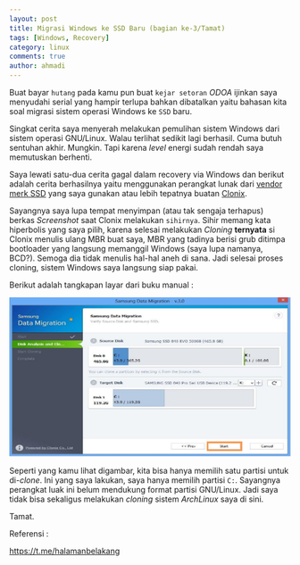 ```yaml
---
layout: post
title: Migrasi Windows ke SSD Baru (bagian ke-3/Tamat)
tags: [Windows, Recovery]
category: linux
comments: true
author: ahmadi
--- 
```


Buat bayar `hutang` pada kamu pun buat `kejar setoran` *ODOA* ijinkan saya menyudahi serial yang hampir terlupa bahkan dibatalkan yaitu bahasan kita soal migrasi sistem operasi Windows ke `SSD` baru.

Singkat cerita saya menyerah melakukan pemulihan sistem Windows dari sistem operasi GNU/Linux. Walau terlihat sedikit lagi berhasil. Cuma butuh sentuhan akhir. Mungkin. Tapi karena *level* energi sudah rendah saya memutuskan berhenti.

Saya lewati satu-dua cerita gagal dalam recovery via Windows dan berikut adalah cerita berhasilnya yaitu menggunakan perangkat lunak dari [vendor merk SSD](http://www.samsung.com/semiconductor/minisite/ssd/downloads/software/Samsung_Data_Migration_Setup_v30.zip) yang saya gunakan atau lebih tepatnya buatan [Clonix](http://clonix.co.kr/main.php). 

Sayangnya saya lupa tempat menyimpan (atau tak sengaja terhapus) berkas *Screenshot* saat Clonix melakukan `sihirnya`. Sihir memang kata hiperbolis yang saya pilih, karena selesai melakukan *Cloning* **ternyata** si Clonix menulis ulang MBR buat saya, MBR yang tadinya berisi grub ditimpa bootloader yang langsung memanggil Windows (saya lupa namanya, BCD?). Semoga dia tidak menulis hal-hal aneh di sana. Jadi selesai proses cloning, sistem Windows saya langsung siap pakai.

Berikut adalah tangkapan layar dari buku manual :

![](/img/kz3-clonix.png) 
 
Seperti yang kamu lihat digambar, kita bisa hanya memilih satu partisi untuk di-*clone*. Ini  yang saya lakukan, saya hanya memilih partisi `C:`. Sayangnya perangkat luak ini belum mendukung format partisi GNU/Linux. Jadi saya tidak bisa sekaligus melakukan *cloning* sistem *ArchLinux* saya di sini.

Tamat.

Referensi :

<https://t.me/halamanbelakang>
